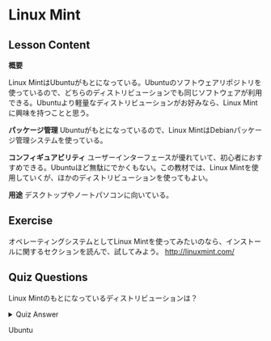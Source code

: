 # Linux Mint

## Lesson Content

<b>概要</b>

Linux MintはUbuntuがもとになっている。Ubuntuのソフトウェアリポジトリを使っているので、どちらのディストリビューションでも同じソフトウェアが利用できる。Ubuntuより軽量なディストリビューションがお好みなら、Linux Mintに興味を持つことと思う。

<b>パッケージ管理</b>
Ubuntuがもとになっているので、Linux MintはDebianパッケージ管理システムを使っている。

<b>コンフィギュアビリティ</b>
ユーザーインターフェースが優れていて、初心者におすすめできる。Ubuntuほど無駄にでかくもない。この教材では、Linux Mintを使用していくが、ほかのディストリビューションを使ってもよい。

<b>用途</b>
デスクトップやノートパソコンに向いている。

## Exercise
オペレーティングシステムとしてLinux Mintを使ってみたいのなら、インストールに関するセクションを読んで、試してみよう。 <a href='http://linuxmint.com/'>http://linuxmint.com/</a>

## Quiz Questions

Linux Mintのもとになっているディストリビューションは？

<details>
    <summary>Quiz Answer</summary>
</details>

Ubuntu
